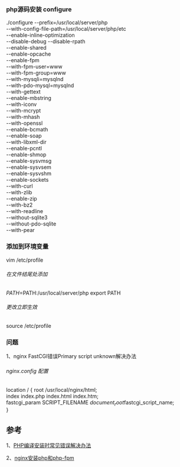 
### php源码安装 configure
./configure --prefix=/usr/local/server/php \
--with-config-file-path=/usr/local/server/php/etc \
--enable-inline-optimization \
--disable-debug --disable-rpath \
--enable-shared \
--enable-opcache \
--enable-fpm \
--with-fpm-user=www \
--with-fpm-group=www \
--with-mysqli=mysqlnd \
--with-pdo-mysql=mysqlnd \
--with-gettext \
--enable-mbstring \
--with-iconv \
--with-mcrypt \
--with-mhash \
--with-openssl \
--enable-bcmath \
--enable-soap \
--with-libxml-dir \
--enable-pcntl \
--enable-shmop \
--enable-sysvmsg \
--enable-sysvsem \
--enable-sysvshm \
--enable-sockets \
--with-curl \
--with-zlib \
--enable-zip \
--with-bz2 \
--with-readline \
--without-sqlite3 \
--without-pdo-sqlite \
--with-pear


### 添加到环境变量
vim /etc/profile

###### 在文件结尾处添加
$PATH=$PATH:/usr/local/server/php
export PATH

###### 更改立即生效
source /etc/profile

### 问题

1、nginx FastCGI错误Primary script unknown解决办法

###### nginx.config 配置
location / {
   root   /usr/local/nginx/html; \
   index  index.php index.html index.htm; \
   fastcgi_param SCRIPT_FILENAME $document_root$fastcgi_script_name; \
}

## 参考

1、[PHP编译安装时常见错误解决办法](http://www.poluoluo.com/jzxy/201505/364819.html)

2、[nginx安装php和php-fpm](http://www.cnblogs.com/zhja/p/3978870.html)